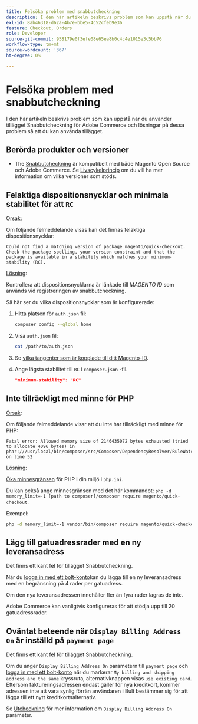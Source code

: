 ```yaml
---
title: Felsöka problem med snabbutcheckning
description: I den här artikeln beskrivs problem som kan uppstå när du använder tillägget Snabbutcheckning för Adobe Commerce och lösningar på dessa problem så att du kan använda tillägget.
exl-id: 8ab46318-d62a-4b7e-bbe5-4c52cfeb9e36
feature: Checkout, Orders
role: Developer
source-git-commit: 958179e0f3efe08e65ea8b0c4c4e1015e3c5bb76
workflow-type: tm+mt
source-wordcount: '367'
ht-degree: 0%

---
```


# Felsöka problem med snabbutcheckning

I den här artikeln beskrivs problem som kan uppstå när du använder tillägget Snabbutcheckning för Adobe Commerce och lösningar på dessa problem så att du kan använda tillägget.

## Berörda produkter och versioner

* The [Snabbutcheckning](https://experienceleague.adobe.com/docs/commerce-merchant-services/quick-checkout/overview.html) är kompatibelt med både Magento Open Source och Adobe Commerce. Se [Livscykelprincip](https://experienceleague.adobe.com/docs/commerce-operations/release/planning/lifecycle-policy.html) om du vill ha mer information om vilka versioner som stöds.

## Felaktiga dispositionsnycklar och minimala stabilitet för att `RC`

<u>Orsak</u>:

Om följande felmeddelande visas kan det finnas felaktiga dispositionsnycklar:

```terminal
Could not find a matching version of package magento/quick-checkout. Check the package spelling, your version constraint and that the package is available in a stability which matches your minimum-stability (RC).
```

<u>Lösning</u>:

Kontrollera att dispositionsnycklarna är länkade till _MAGENTO ID_ som används vid registreringen av snabbutcheckning.

Så här ser du vilka dispositionsnycklar som är konfigurerade:

1. Hitta platsen för `auth.json` fil:

   ```bash
   composer config --global home
   ```

1. Visa `auth.json` fil:

   ```bash
   cat /path/to/auth.json
   ```

1. Se [vilka tangenter som är kopplade till ditt Magento-ID](https://devdocs.magento.com/guides/v2.4/install-gde/prereq/connect-auth.html).

1. Ange lägsta stabilitet till `RC` i `composer.json` -fil.

   ```json
   "minimum-stability": "RC"
   ```

## Inte tillräckligt med minne för PHP

<u>Orsak</u>:

Om följande felmeddelande visar att du inte har tillräckligt med minne för PHP:

```terminal
Fatal error: Allowed memory size of 2146435072 bytes exhausted (tried to allocate 4096 bytes) in phar:///usr/local/bin/composer/src/Composer/DependencyResolver/RuleWatchGraph.php on line 52
```

<u>Lösning</u>:

[Öka minnesgränsen](https://devdocs.magento.com/cloud/project/magento-app-php-ini.html#increase-php-memory-limit) för PHP i din miljö i `php.ini`.

Du kan också ange minnesgränsen med det här kommandot: `php -d memory_limit=-1 [path to composer]/composer require magento/quick-checkout`.

Exempel:

```bash
php -d memory_limit=-1 vendor/bin/composer require magento/quick-checkout
```

## Lägg till gatuadressrader med en ny leveransadress

Det finns ett känt fel för tillägget Snabbutcheckning.

När du [logga in med ett bolt-konto](https://help.bolt.com/shoppers/guides/checkout/log-in/)kan du lägga till en ny leveransadress med en begränsning på 4 rader per gatuadress.

Om den nya leveransadressen innehåller fler än fyra rader lagras de inte.

Adobe Commerce kan vanligtvis konfigureras för att stödja upp till 20 gatuadressrader.

## Oväntat beteende när `Display Billing Address On` är inställd på `payment page`

Det finns ett känt fel för tillägget Snabbutcheckning.

Om du anger `Display Billing Address On` parametern till `payment page` och [logga in med ett bolt-konto](https://help.bolt.com/shoppers/guides/checkout/log-in/) när du markerar `My billing and shipping address are the same` kryssruta, alternativknappen visas `use existing card`. Eftersom faktureringsadressen endast gäller för nya kreditkort, kommer adressen inte att vara synlig förrän användaren i Bult bestämmer sig för att lägga till ett nytt kreditkortsalternativ.

Se [Utcheckning](https://docs.magento.com/user-guide/configuration/sales/checkout.html) för mer information om `Display Billing Address On` parameter.
